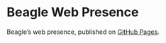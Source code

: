 # Beagle Web Presence

Beagle’s web presence, published on [GitHub Pages](https://jGleitz.github.io/Beagle/branches/doc-doc).